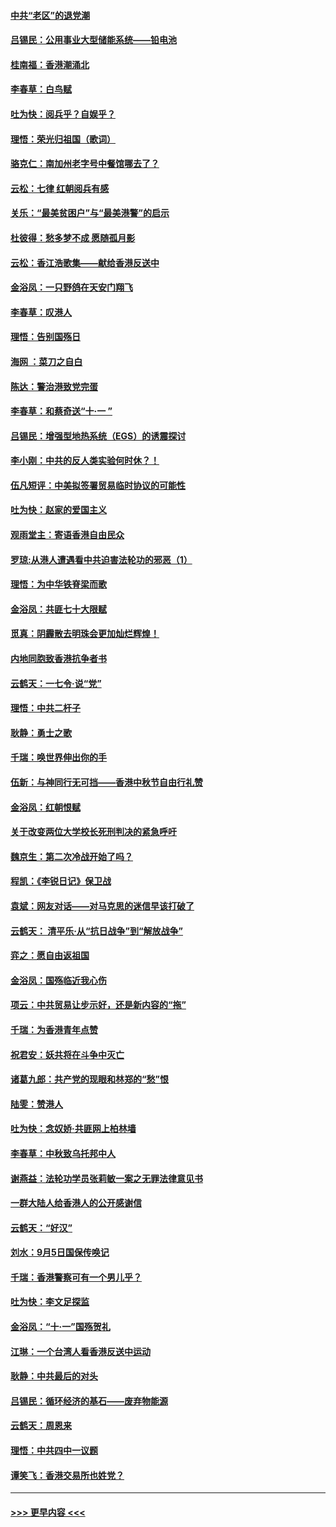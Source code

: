 #### [中共“老区”的退党潮](../pages/nsc993/n11545995.md?t=09251655) 
#### [吕锡民：公用事业大型储能系统——铅电池](../pages/nsc993/n11545701.md?t=09251655) 
#### [桂南福：香港潮涌北](../pages/nsc993/n11545682.md?t=09251655) 
#### [李春草：白鸟赋](../pages/nsc993/n11545663.md?t=09251655) 
#### [吐为快：阅兵乎？自娱乎？](../pages/nsc993/n11545625.md?t=09251655) 
#### [理悟：荣光归祖国（歌词）](../pages/nsc993/n11545616.md?t=09251655) 
#### [骆克仁：南加州老字号中餐馆哪去了？](../pages/nsc993/n11545120.md?t=09251655) 
#### [云松：七律 红朝阅兵有感](../pages/nsc993/n11542394.md?t=09251655) 
#### [关乐：“最美贫困户”与“最美港警”的启示](../pages/nsc993/n11542252.md?t=09251655) 
#### [杜彼得：愁多梦不成 愿随孤月影](../pages/nsc993/n11540296.md?t=09251655) 
#### [云松：香江浩歌集——献给香港反送中](../pages/nsc993/n11540149.md?t=09251655) 
#### [金浴凤：一只野鸽在天安门翔飞](../pages/nsc993/n11540280.md?t=09251655) 
#### [李春草：叹港人](../pages/nsc993/n11540119.md?t=09251655) 
#### [理悟：告别国殇日](../pages/nsc993/n11539610.md?t=09251655) 
#### [海网 ：菜刀之自白](../pages/nsc993/n11539597.md?t=09251655) 
#### [陈达：警治港致党完蛋](../pages/nsc993/n11538127.md?t=09251655) 
#### [李春草：和蔡奇送“十·一 ”](../pages/nsc993/n11537810.md?t=09251655) 
#### [吕锡民：增强型地热系统（EGS）的诱震探讨](../pages/nsc993/n11537765.md?t=09251655) 
#### [李小刚：中共的反人类实验何时休？！](../pages/nsc993/n11537669.md?t=09251655) 
#### [伍凡短评：中美拟签署贸易临时协议的可能性](../pages/nsc993/n11536773.md?t=09251655) 
#### [吐为快：赵家的爱国主义](../pages/nsc993/n11536750.md?t=09251655) 
#### [观雨堂主：寄语香港自由民众](../pages/nsc993/n11536735.md?t=09251655) 
#### [罗琼:从港人遭遇看中共迫害法轮功的邪恶（1）](../pages/nsc993/n11507862.md?t=09251655) 
#### [理悟：为中华铁脊梁而歌](../pages/nsc993/n11534458.md?t=09251655) 
#### [金浴凤：共匪七十大限赋](../pages/nsc993/n11534434.md?t=09251655) 
#### [觅真：阴霾散去明珠会更加灿烂辉煌！](../pages/nsc993/n11531858.md?t=09251655) 
#### [内地同胞致香港抗争者书](../pages/nsc993/n11531645.md?t=09251655) 
#### [云鹤天：一七令‧说“党”](../pages/nsc993/n11529099.md?t=09251655) 
#### [理悟：中共二杆子](../pages/nsc993/n11529046.md?t=09251655) 
#### [耿静：勇士之歌](../pages/nsc993/n11527562.md?t=09251655) 
#### [千瑞：唤世界伸出你的手](../pages/nsc993/n11526942.md?t=09251655) 
#### [伍新：与神同行无可挡——香港中秋节自由行礼赞](../pages/nsc993/n11526801.md?t=09251655) 
#### [金浴凤：红朝恨赋](../pages/nsc993/n11524312.md?t=09251655) 
#### [关于改变两位大学校长死刑判决的紧急呼吁](../pages/nsc993/n11524103.md?t=09251655) 
#### [魏京生：第二次冷战开始了吗？](../pages/nsc993/n11524023.md?t=09251655) 
#### [程凯：《李锐日记》保卫战](../pages/nsc993/n11522922.md?t=09251655) 
#### [袁斌：网友对话——对马克思的迷信早该打破了](../pages/nsc993/n11522561.md?t=09251655) 
#### [云鹤天： 清平乐‧从“抗日战争”到“解放战争”](../pages/nsc993/n11522917.md?t=09251655) 
#### [弈之：愿自由返祖国](../pages/nsc993/n11522810.md?t=09251655) 
#### [金浴凤：国殇临近我心伤](../pages/nsc993/n11522406.md?t=09251655) 
#### [项云：中共贸易让步示好，还是新内容的“拖”](../pages/nsc993/n11522395.md?t=09251655) 
#### [千瑞：为香港青年点赞](../pages/nsc993/n11521768.md?t=09251655) 
#### [祝君安：妖共将在斗争中灭亡](../pages/nsc993/n11520950.md?t=09251655) 
#### [诸葛九郎：共产党的现眼和林郑的“愁”恨](../pages/nsc993/n11520625.md?t=09251655) 
#### [陆雯：赞港人](../pages/nsc993/n11520609.md?t=09251655) 
#### [吐为快：念奴娇‧共匪网上柏林墙](../pages/nsc993/n11519122.md?t=09251655) 
#### [李春草：中秋致乌托邦中人](../pages/nsc993/n11518776.md?t=09251655) 
#### [谢燕益：法轮功学员张莉敏一案之无罪法律意见书](../pages/nsc993/n11517600.md?t=09251655) 
#### [一群大陆人给香港人的公开感谢信](../pages/nsc993/n11514797.md?t=09251655) 
#### [云鹤天：“好汉”](../pages/nsc993/n11513536.md?t=09251655) 
#### [刘水：9月5日国保传唤记](../pages/nsc993/n11513460.md?t=09251655) 
#### [千瑞：香港警察可有一个男儿乎？](../pages/nsc993/n11513109.md?t=09251655) 
#### [吐为快：李文足探监](../pages/nsc993/n11509622.md?t=09251655) 
#### [金浴凤：“十‧一”国殇贺礼](../pages/nsc993/n11509593.md?t=09251655) 
#### [江琳：一个台湾人看香港反送中运动](../pages/nsc993/n11509211.md?t=09251655) 
#### [耿静：中共最后的对头](../pages/nsc993/n11508308.md?t=09251655) 
#### [吕锡民：循环经济的基石——废弃物能源](../pages/nsc993/n11508212.md?t=09251655) 
#### [云鹤天：周恩来](../pages/nsc993/n11508055.md?t=09251655) 
#### [理悟：中共四中一议题](../pages/nsc993/n11507782.md?t=09251655) 
#### [谭笑飞：香港交易所也姓党？](../pages/nsc993/n11507753.md?t=09251655) 

----
#### [ >>> 更早内容 <<< ](../indexes/nsc993-earlier.md)
